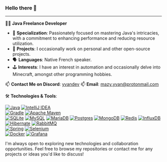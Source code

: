 ### Hello there 👋
------------

👨‍💻 **Java Freelance Developer**

- 🌟 **Specialization**: Passionately focused on mastering Java's intricacies, with a commitment to enhancing performance and reducing resource utilization.
- 🔨 **Projects**: I occasionally work on personal and other open-source projects.
- 🗣 **Languages**: Native French speaker.
- 🕹 **Interests**: I have an interest in automation and occasionally delve into Minecraft, amongst other programming hobbies.

📫 **Contact Me on Discord**: [yvandev](https://discord.com/)
📫 **Email**: [mazy.yvan@protonmail.com](mailto:mazy.yvan@protonmail.com)

🛠️ **Technologies & Tools**:

[![Java](https://img.shields.io/badge/java-%23ED8B00.svg?style=for-the-badge&logo=openjdk&logoColor=white)](https://www.java.com/)
[![IntelliJ IDEA](https://img.shields.io/badge/IntelliJIDEA-000000.svg?style=for-the-badge&logo=intellij-idea&logoColor=white)](https://www.jetbrains.com/idea/)<br>
[![Gradle](https://img.shields.io/badge/Gradle-02303A.svg?style=for-the-badge&logo=Gradle&logoColor=white)](https://gradle.org/https://gradle.org/)
[![Apache Maven](https://img.shields.io/badge/Apache%20Maven-C71A36?style=for-the-badge&logo=Apache%20Maven&logoColor=white)](https://maven.apache.org/)<br>
[![SQLite](https://img.shields.io/badge/sqlite-%2307405e.svg?style=for-the-badge&logo=sqlite&logoColor=white)](https://www.sqlite.org/)
[![MySQL](https://img.shields.io/badge/mysql-%2300f.svg?style=for-the-badge&logo=mysql&logoColor=white)](https://www.mysql.com/fr/)
[![MariaDB](https://img.shields.io/badge/MariaDB-003545?style=for-the-badge&logo=mariadb&logoColor=white)](https://mariadb.org/)
[![Postgres](https://img.shields.io/badge/postgres-%23316192.svg?style=for-the-badge&logo=postgresql&logoColor=white)](https://www.postgresql.org/)
[![MongoDB](https://img.shields.io/badge/MongoDB-%234ea94b.svg?style=for-the-badge&logo=mongodb&logoColor=white)](https://www.mongodb.com/)
[![Redis](https://img.shields.io/badge/redis-%23DD0031.svg?style=for-the-badge&logo=redis&logoColor=white)](https://redis.io/)
[![InfluxDB](https://img.shields.io/badge/InfluxDB-22ADF6?style=for-the-badge&logo=InfluxDB&logoColor=white)](https://www.influxdata.com/)
[![Hibernate](https://img.shields.io/badge/Hibernate-59666C?style=for-the-badge&logo=Hibernate&logoColor=white)](https://hibernate.org/)
[![RabbitMQ](https://img.shields.io/badge/Rabbitmq-FF6600?style=for-the-badge&logo=rabbitmq&logoColor=white)](https://www.rabbitmq.com/)<br>
[![Spring](https://img.shields.io/badge/spring-%236DB33F.svg?style=for-the-badge&logo=spring&logoColor=white)](https://spring.io/)
[![Selenium](https://img.shields.io/badge/-selenium-%43B02A?style=for-the-badge&logo=selenium&logoColor=white)](https://www.selenium.dev/)<br>
[![Docker](https://img.shields.io/badge/docker-%230db7ed.svg?style=for-the-badge&logo=docker&logoColor=white)](https://www.docker.com/)
[![Grafana](https://img.shields.io/badge/grafana-%23F46800.svg?style=for-the-badge&logo=grafana&logoColor=white)](https://grafana.com/)

I'm always open to exploring new technologies and collaboration opportunities. Feel free to browse my repositories or contact me for any projects or ideas you'd like to discuss!
